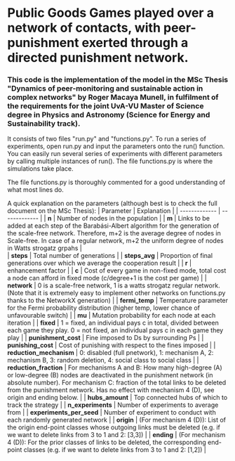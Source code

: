 # Public Goods Games played over a network of contacts, with peer-punishment exerted through a directed punishment network.

### This code is the implementation of the model in the MSc Thesis "Dynamics of peer-monitoring and sustainable action in complex networks" by Roger Macaya Munell,  in fulfilment of the requirements for the joint UvA-VU Master of Science degree in Physics and Astronomy (Science for Energy and Sustainability track).

It consists of two files "run.py" and "functions.py".
To run a series of experiments, open run.py and input the parameters onto the run() function. You can easily run several series of experiments with different parameters by calling multiple instances of run().
The file functions.py is where the simulations take place.

The file functions.py is thoroughly commented for a good understanding of what most lines do.

A quick explanation on the parameters (although best is to check the full document on the MSc Thesis):
| Parameter  | Explanation |
| ------------- | ------------- |
| **n**  | Number of nodes in the population  |
| **m**  | Links to be added at each step of the Barabási-Albert algorithm for the generation of the scale-free network. Therefore, m+2 is the average degree of nodes in Scale-free. In case of a regular network, m+2 the uniform degree of nodes in Watts strogatz grpahs  |        
| **steps** | Total number of generations  |
| **steps_avg**  | Proportion of final generations over which we average the cooperation result  |
| **r**  |                       enhancement factor  |
| **c**  |                       Cost of every game in non-fixed mode, total cost a node can afford in fixed mode (c/degree+1 is the cost per game)  |
| **network**  |                 0 is a scale-free network, 1 is a watts strogatz regular network. (Note that it is extremely easy to implement other networks on functions.py thanks to the NetworkX generation)  |
| **fermi_temp**  |              Temperature parameter for the Fermi probability distribution (higher temp, lower chance of unfavourable switch)  |
| **mu**  |                      Mutation probability for each node at each iteration  |
| **fixed**  |                   1 = fixed, an individual pays c in total, divided between each game they play. 0 = not fixed, an individual pays c in each game they play  |
| **punishment_cost**  |         Fine imposed to Ds by surrounding Ps  |
| **punishing_cost**  |          Cost of punishing with respect to the fines imposed  |
| **reduction_mechanism**  |     0: disabled (full pnetwork), 1: mechanism A, 2: mechanism B, 3: random deletion, 4: social class to social class  |
| **reduction_fraction**  |      For mechanisms A and B: How many high-degree (A) or low-degree (B) nodes are deactivated in the punishment network (in absolute number). For mechanism C: fraction of the total links to be deleted from the punishment network. Has no effect with mechanism 4 (D), see origin and ending below.  |
| **hubs_amount**  |             Top connected hubs of which to track the strategy  |
| **n_experiments**  |           Number of experiments to average from  |
| **experiments_per_seed**  |    Number of experiment to conduct with each randomly generated network  |
| **origin**  |                  (For mechanism 4 (D)): List of the origin end-point classes whose outgoing links must be deleted (e.g. if we want to delete links from 3 to 1 and 2: [3,3])  |
| **ending**  |                  (For mechanism 4 (D)): For the prior classes of links to be deleted, the corresponding end-point classes (e.g. if we want to delete links from 3 to 1 and 2: [1,2])  |
